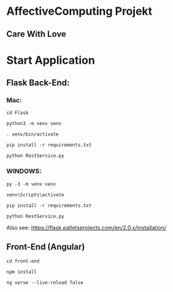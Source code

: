# AffectiveComputing Projekt
## Care With Love


# Start Application

## Flask Back-End:

### Mac:

`cd Flask`

`python3 -m venv venv`

`. venv/bin/activate`

`pip install -r requirements.txt`

`python RestService.py`



### WINDOWS:

`py -3 -m venv venv`

`venv\Scripts\activate`

`pip install -r requirements.txt`

`python RestService.py`


Also see: https://flask.palletsprojects.com/en/2.0.x/installation/


## Front-End (Angular)

`cd front-end`

`npm install`

`ng serve --live-reload false`

